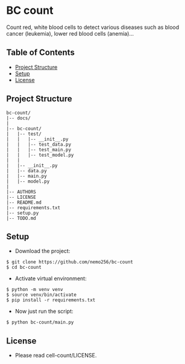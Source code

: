 # BC count
Count red, white blood cells to detect various diseases such as blood cancer (leukemia), lower red blood cells (anemia)...

<!-- TABLE OF CONTENTS -->
## Table of Contents

* [Project Structure](#project-structure)
* [Setup](#setup)
* [License](#license)

## Project Structure
```
bc-count/
|-- docs/
|
|-- bc-count/
|   |-- test/
|   |   |-- __init__.py
|   |   |-- test_data.py
|   |   |-- test_main.py
|   |   |-- test_model.py
|   |   
|   |-- __init__.py
|   |-- data.py
|   |-- main.py
|   |-- model.py
|
|-- AUTHORS
|-- LICENSE
|-- README.md
|-- requirements.txt 
|-- setup.py
|-- TODO.md
```

## Setup

- Download the project:
```
$ git clone https://github.com/nemo256/bc-count
$ cd bc-count
```
- Activate virtual environment:
```
$ python -m venv venv
$ source venv/bin/activate
$ pip install -r requirements.txt
```
- Now just run the script:
```
$ python bc-count/main.py
```

## License
- Please read cell-count/LICENSE.
